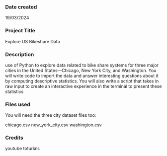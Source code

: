 
### Date created
19/03/2024

### Project Title
Explore US Bikeshare Data

### Description
use of Python to explore data related to bike share systems for three major cities in the United States—Chicago, New York City, and Washington. You will write code to import the data and answer interesting questions about it by computing descriptive statistics. You will also write a script that takes in raw input to create an interactive experience in the terminal to present these statistics

### Files used
You will need the three city dataset files too:

chicago.csv
new_york_city.csv
washington.csv

### Credits
youtube toturials 

